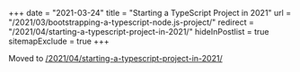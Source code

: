 +++
date = "2021-03-24"
title = "Starting a TypeScript Project in 2021"
url = "/2021/03/bootstrapping-a-typescript-node.js-project/"
redirect = "/2021/04/starting-a-typescript-project-in-2021/"
hideInPostlist = true
sitemapExclude = true
+++

Moved to [/2021/04/starting-a-typescript-project-in-2021/](/2021/04/starting-a-typescript-project-in-2021/)
